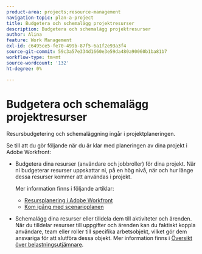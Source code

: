 ```yaml
---
product-area: projects;resource-management
navigation-topic: plan-a-project
title: Budgetera och schemalägg projektresurser
description: Budgetera och schemalägg projektresurser
author: Alina
feature: Work Management
exl-id: c6495ce5-fe70-499b-87f5-6a1f2e93a3f4
source-git-commit: 59c3a57e334d1660e3e59da480a90060b1ba81b7
workflow-type: tm+mt
source-wordcount: '132'
ht-degree: 0%

---
```


# Budgetera och schemalägg projektresurser

<!--
<p data-mc-conditions="QuicksilverOrClassic.Draft mode">(NOTE: this article is only valuable for searching. All the information resides in other articles.)</p>
-->

Resursbudgetering och schemaläggning ingår i projektplaneringen.

Se till att du gör följande när du är klar med planeringen av dina projekt i Adobe Workfront:

* Budgetera dina resurser (användare och jobbroller) för dina projekt. När ni budgeterar resurser uppskattar ni, på en hög nivå, när och hur länge dessa resurser kommer att användas i projekt.

  Mer information finns i följande artiklar:

   * [Resursplanering i Adobe Workfront](../../../resource-mgmt/resource-planning/resource-planning-overview.md)
   * [Kom igång med scenarioplanen](../../../scenario-planner/get-started-with-scenario-planning.md)

* Schemalägg dina resurser eller tilldela dem till aktiviteter och ärenden. När du tilldelar resurser till uppgifter och ärenden kan du faktiskt koppla användare, team eller roller till specifika arbetsobjekt, vilket gör dem ansvariga för att slutföra dessa objekt. Mer information finns i [Översikt över belastningsutjämnare](../../../resource-mgmt/workload-balancer/overview-workload-balancer.md).

